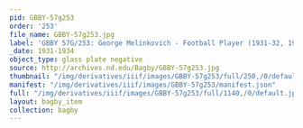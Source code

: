 ```yaml
---
pid: GBBY-57g253
order: '253'
file_name: GBBY-57g253.jpg
label: 'GBBY 57G/253: George Melinkovich - Football Player (1931-32, 1934) - 1931-1934'
_date: 1931-1934
object_type: glass plate negative
source: http://archives.nd.edu/Bagby/GBBY-57g253.jpg
thumbnail: "/img/derivatives/iiif/images/GBBY-57g253/full/250,/0/default.jpg"
manifest: "/img/derivatives/iiif/images/GBBY-57g253/manifest.json"
full: "/img/derivatives/iiif/images/GBBY-57g253/full/1140,/0/default.jpg"
layout: bagby_item
collection: bagby
---
```


